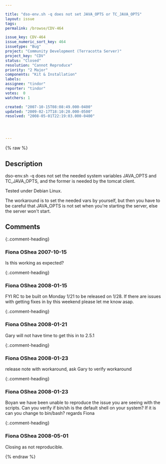 ```yaml
---

title: "dso-env.sh -q does not set JAVA_OPTS or TC_JAVA_OPTS"
layout: issue
tags: 
permalink: /browse/CDV-464

issue_key: CDV-464
issue_numeric_sort_key: 464
issuetype: "Bug"
project: "Community Development (Terracotta Server)"
project_key: "CDV"
status: "Closed"
resolution: "Cannot Reproduce"
priority: "2 Major"
components: "Kit & Installation"
labels: 
assignee: "tindor"
reporter: "tindor"
votes:  0
watchers: 1

created: "2007-10-15T08:08:49.000-0400"
updated: "2009-02-17T18:10:20.000-0500"
resolved: "2008-05-01T22:19:03.000-0400"




---
```


{% raw %}

## Description

<div markdown="1" class="description">

dso-env.sh -q does not set the needed system variables JAVA\_OPTS and TC\_JAVA\_OPTS, and the former is needed by the tomcat client.

Tested under Debian Linux.
 
The workaround is to set the needed vars by yourself, but then you have to be careful that JAVA\_OPTS is not set when you're starting the server, else the server won't start. 

</div>

## Comments


{:.comment-heading}
### **Fiona OShea** <span class="date">2007-10-15</span>

<div markdown="1" class="comment">

Is this working as expected? 

</div>


{:.comment-heading}
### **Fiona OShea** <span class="date">2008-01-15</span>

<div markdown="1" class="comment">

FYI RC to be built on Monday 1/21 to be released on 1/28.  If there are issues with getting fixes in by this weekend please let me know asap.

</div>


{:.comment-heading}
### **Fiona OShea** <span class="date">2008-01-21</span>

<div markdown="1" class="comment">

Gary will not have time to get this in to 2.5.1

</div>


{:.comment-heading}
### **Fiona OShea** <span class="date">2008-01-23</span>

<div markdown="1" class="comment">

release note with workaround, ask Gary to verify workaround

</div>


{:.comment-heading}
### **Fiona OShea** <span class="date">2008-01-23</span>

<div markdown="1" class="comment">

Boyan 
we have been unable to reproduce the issue you are seeing with the scripts. Can you verify if bin/sh is the default shell on your system?  If it is can you change to bin/bash?
regards
Fiona

</div>


{:.comment-heading}
### **Fiona OShea** <span class="date">2008-05-01</span>

<div markdown="1" class="comment">

Closing as not reproducible. 

</div>



{% endraw %}
